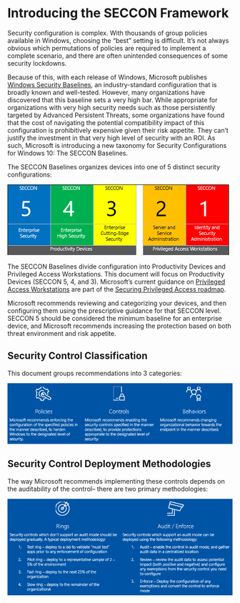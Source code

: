 Introducing the SECCON Framework
================================

Security configuration is complex. With thousands of group policies available in
Windows, choosing the “best” setting is difficult. It’s not always obvious which
permutations of policies are required to implement a complete scenario, and
there are often unintended consequences of some security lockdowns.

Because of this, with each release of Windows, Microsoft publishes [Windows
Security
Baselines](https://docs.microsoft.com/windows/security/threat-protection/windows-security-baselines),
an industry-standard configuration that is broadly known and well-tested.
However, many organizations have discovered that this baseline sets a very high
bar. While appropriate for organizations with very high security needs such as
those persistently targeted by Advanced Persistent Threats, some organizations
have found that the cost of navigating the potential compatibility impact of
this configuration is prohibitively expensive given their risk appetite. They
can’t justify the investment in that very high level of security with an ROI. As
such, Microsoft is introducing a new taxonomy for Security Configurations for
Windows 10: The SECCON Baselines.

The SECCON Baselines organizes devices into one of 5 distinct security
configurations:

![SECON Framework](images\seccon-framework.png)

The SECCON Baselines divide configuration into Productivity Devices and
Privileged Access Workstations. This document will focus on Productivity Devices
(SECCON 5, 4, and 3). Microsoft’s current guidance on [Privileged Access
Workstations](http://aka.ms/privsec) are part of the
[Securing Privileged Access roadmap](http://aka.ms/privsec).

Microsoft recommends reviewing and categorizing your devices, and then
configuring them using the prescriptive guidance for that SECCON level. SECCON 5
should be considered the minimum baseline for an enterprise device, and Microsoft recommends
increasing the protection based on both threat environment and risk appetite.

Security Control Classification
-------------------------------

This document groups recommendations into 3 categories:

![Security Control Classifications](images\security-control-classification.png)


Security Control Deployment Methodologies
-----------------------------------------

The way Microsoft recommends implementing these controls depends on the
auditability of the control– there are two primary methodologies:

![Security Control Deployment methodologies](images\security-control-deployment-methodologies.png) 


